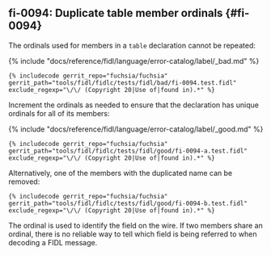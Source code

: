 ## fi-0094: Duplicate table member ordinals {#fi-0094}

The ordinals used for members in a `table` declaration cannot be repeated:

{% include "docs/reference/fidl/language/error-catalog/label/_bad.md" %}

```fidl
{% includecode gerrit_repo="fuchsia/fuchsia" gerrit_path="tools/fidl/fidlc/tests/fidl/bad/fi-0094.test.fidl" exclude_regexp="\/\/ (Copyright 20|Use of|found in).*" %}
```

Increment the ordinals as needed to ensure that the declaration has unique
ordinals for all of its members:

{% include "docs/reference/fidl/language/error-catalog/label/_good.md" %}

```fidl
{% includecode gerrit_repo="fuchsia/fuchsia" gerrit_path="tools/fidl/fidlc/tests/fidl/good/fi-0094-a.test.fidl" exclude_regexp="\/\/ (Copyright 20|Use of|found in).*" %}
```

Alternatively, one of the members with the duplicated name can be removed:

```fidl
{% includecode gerrit_repo="fuchsia/fuchsia" gerrit_path="tools/fidl/fidlc/tests/fidl/good/fi-0094-b.test.fidl" exclude_regexp="\/\/ (Copyright 20|Use of|found in).*" %}
```

The ordinal is used to identify the field on the wire. If two members share an
ordinal, there is no reliable way to tell which field is being referred to when
decoding a FIDL message.
